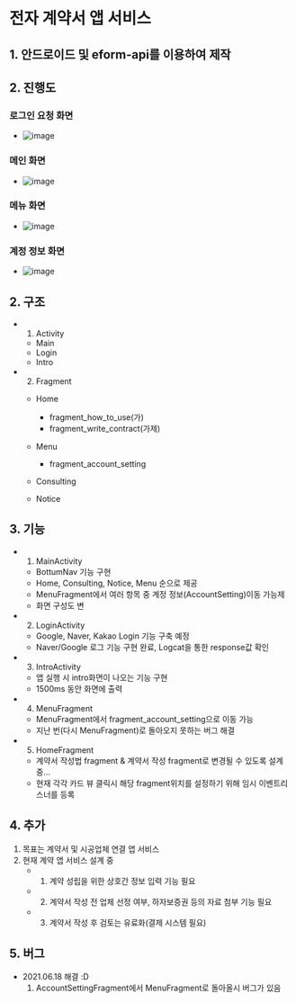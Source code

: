 # 전자 계약서 앱 서비스

## 1. 안드로이드 및 eform-api를 이용하여 제작

## 2. 진행도

### 로그인 요청 화면
   - ![image](image/캡처1.PNG)
   
### 메인 화면
   - ![image](image/캡처2.PNG)
   
### 메뉴 화면
   - ![image](image/캡처3.PNG)
   
### 계정 정보 화면
   - ![image](image/캡처4.PNG)
   
## 2. 구조

- 1. Activity
    - Main
    - Login
    - Intro

- 2. Fragment
    - Home
        - fragment_how_to_use(가)
        - fragment_write_contract(가제)
        
    - Menu
        - fragment_account_setting
        
    - Consulting
    
    - Notice
   
## 3. 기능
    
- 1. MainActivity
    - BottumNav 기능 구현
    - Home, Consulting, Notice, Menu 순으로 제공
    - MenuFragment에서 여러 항목 중 계정 정보(AccountSetting)이동 가능제
    - 화면 구성도 변
    
- 2. LoginActivity
   - Google, Naver, Kakao Login 기능 구축 예정
   - Naver/Google 로그 기능 구현 완료, Logcat을 통한 response값 확인 
  
- 3. IntroActivity
    - 앱 실행 시 intro화면이 나오는 기능 구현
    - 1500ms 동안 화면에 출력
    
- 4. MenuFragment
    - MenuFragment에서 fragment_account_setting으로 이동 가능
    - 지난 번(다시 MenuFragment)로 돌아오지 못하는 버그 해결
    
- 5. HomeFragment
    - 계약서 작성법 fragment & 계약서 작성 fragment로 변경될 수 있도록 설계 중...
    - 현재 각각 카드 뷰 클릭시 해당 fragment위치를 설정하기 위해 임시 이벤트리스너를 등록
   
## 4. 추가

1. 목표는 계약서 및 시공업체 연결 앱 서비스
2. 현재 계약 앱 서비스 설계 중
    - 1. 계약 성립을 위한 상호간 정보 입력 기능 필요
    - 2. 계약서 작성 전 업체 선정 여부, 하자보증권 등의 자료 첨부 기능 필요
    - 3. 계약서 작성 후 검토는 유료화(결제 시스템 필요)
   
## 5. 버그

- 2021.06.18 해결 :D
    1. AccountSettingFragment에서 MenuFragment로 돌아올시 버그가 있음 
   

    

